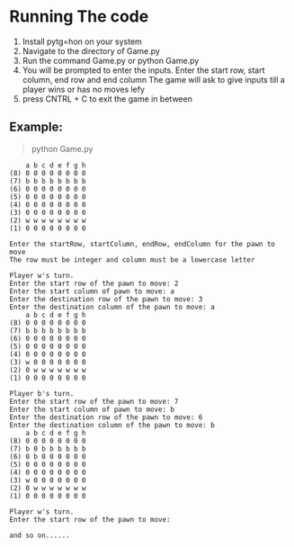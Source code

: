 # Running The code
1) Install pytg=hon on your system
2) Navigate to the directory of Game.py 
3) Run the command Game.py or python Game.py
4) You will be prompted to enter the inputs. Enter the start row, start column, end row and end column
   The game will ask to give inputs till a player wins or has no moves lefy
5) press CNTRL + C to exit the game in between


## Example:
> python Game.py
```
    a b c d e f g h
(8) 0 0 0 0 0 0 0 0 
(7) b b b b b b b b 
(6) 0 0 0 0 0 0 0 0
(5) 0 0 0 0 0 0 0 0
(4) 0 0 0 0 0 0 0 0
(3) 0 0 0 0 0 0 0 0
(2) w w w w w w w w
(1) 0 0 0 0 0 0 0 0

Enter the startRow, startColumn, endRow, endColumn for the pawn to move
The row must be integer and column must be a lowercase letter

Player w's turn.
Enter the start row of the pawn to move: 2
Enter the start column of pawn to move: a
Enter the destination row of the pawn to move: 3
Enter the destination column of the pawn to move: a
    a b c d e f g h
(8) 0 0 0 0 0 0 0 0
(7) b b b b b b b b
(6) 0 0 0 0 0 0 0 0
(5) 0 0 0 0 0 0 0 0
(4) 0 0 0 0 0 0 0 0
(3) w 0 0 0 0 0 0 0
(2) 0 w w w w w w w
(1) 0 0 0 0 0 0 0 0

Player b's turn.
Enter the start row of the pawn to move: 7
Enter the start column of pawn to move: b
Enter the destination row of the pawn to move: 6
Enter the destination column of the pawn to move: b
    a b c d e f g h
(8) 0 0 0 0 0 0 0 0
(7) b 0 b b b b b b
(6) 0 b 0 0 0 0 0 0
(5) 0 0 0 0 0 0 0 0
(4) 0 0 0 0 0 0 0 0
(3) w 0 0 0 0 0 0 0
(2) 0 w w w w w w w
(1) 0 0 0 0 0 0 0 0

Player w's turn.
Enter the start row of the pawn to move:

and so on......

```



